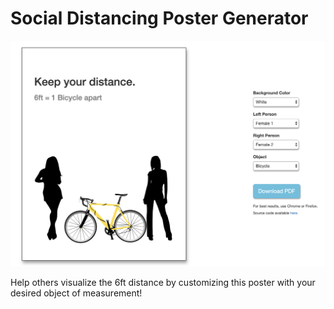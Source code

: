 # Social Distancing Poster Generator

![Image of Website Interface](img/website_interface.png)

Help others visualize the 6ft distance by customizing this poster with your desired object of measurement!
